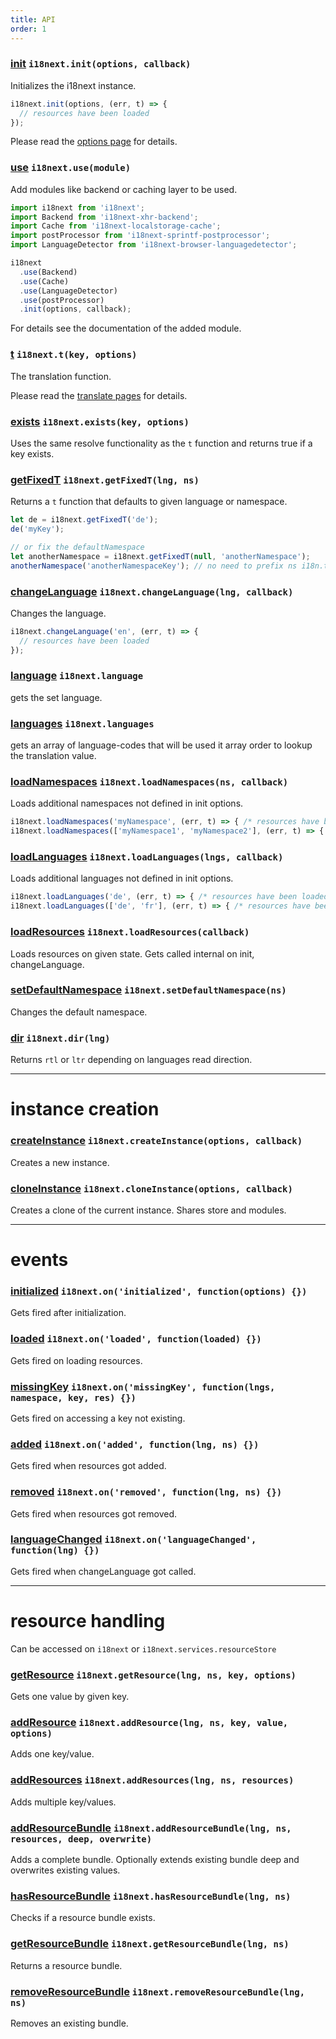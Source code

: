 ```yaml
---
title: API
order: 1
---
```


<a name="init"></a>
### [init](#init) `i18next.init(options, callback)`

Initializes the i18next instance.

```js
i18next.init(options, (err, t) => {
  // resources have been loaded
});
```

Please read the [options page](../options/) for details.

<a name="use"></a>
### [use](#use) `i18next.use(module)`

Add modules like backend or caching layer to be used.

```js
import i18next from 'i18next';
import Backend from 'i18next-xhr-backend';
import Cache from 'i18next-localstorage-cache';
import postProcessor from 'i18next-sprintf-postprocessor';
import LanguageDetector from 'i18next-browser-languagedetector';

i18next
  .use(Backend)
  .use(Cache)
  .use(LanguageDetector)
  .use(postProcessor)
  .init(options, callback);
```

For details see the documentation of the added module.

<a name="t"></a>
### [t](#t) `i18next.t(key, options)`

The translation function.

Please read the [translate pages](../../translate/) for details.

<a name="exists"></a>
### [exists](#exists) `i18next.exists(key, options)`

Uses the same resolve functionality as the `t` function and returns true if a key exists.

<a name="get-fixed-t"></a>
### [getFixedT](#get-fixed-t) `i18next.getFixedT(lng, ns)`

Returns a `t` function that defaults to given language or namespace.

```js
let de = i18next.getFixedT('de');
de('myKey');

// or fix the defaultNamespace
let anotherNamespace = i18next.getFixedT(null, 'anotherNamespace');
anotherNamespace('anotherNamespaceKey'); // no need to prefix ns i18n.t('anotherNamespace:anotherNamespaceKey');
```

<a name="change-language"></a>
### [changeLanguage](#change-language) `i18next.changeLanguage(lng, callback)`

Changes the language.

```js
i18next.changeLanguage('en', (err, t) => {
  // resources have been loaded
});
```

<a name="language"></a>
### [language](#language) `i18next.language`

gets the set language.

<a name="languages"></a>
### [languages](#languages) `i18next.languages`

gets an array of language-codes that will be used it array order to lookup the translation value.

<a name="load-namespaces"></a>
### [loadNamespaces](#load-namespaces) `i18next.loadNamespaces(ns, callback)`

Loads additional namespaces not defined in init options.

```js
i18next.loadNamespaces('myNamespace', (err, t) => { /* resources have been loaded */ });
i18next.loadNamespaces(['myNamespace1', 'myNamespace2'], (err, t) => { /* resources have been loaded */ });
```

<a name="load-languages"></a>
### [loadLanguages](#load-languages) `i18next.loadLanguages(lngs, callback)`

Loads additional languages not defined in init options.

```js
i18next.loadLanguages('de', (err, t) => { /* resources have been loaded */ });
i18next.loadLanguages(['de', 'fr'], (err, t) => { /* resources have been loaded */ });
```

<a name="load-resources"></a>
### [loadResources](#load-resources) `i18next.loadResources(callback)`

Loads resources on given state. Gets called internal on init, changeLanguage.

<a name="set-default-namespace"></a>
### [setDefaultNamespace](#set-default-namespace) `i18next.setDefaultNamespace(ns)`

Changes the default namespace.

<a name="dir"></a>
### [dir](#dir) `i18next.dir(lng)`

Returns `rtl` or `ltr` depending on languages read direction.

----------

# instance creation

<a name="create-instance"></a>
### [createInstance](#create-instance) `i18next.createInstance(options, callback)`

Creates a new instance.

<a name="clone-instance"></a>
### [cloneInstance](#clone-instance) `i18next.cloneInstance(options, callback)`

Creates a clone of the current instance. Shares store and modules.


-----------

# events

<a name="on-initialized"></a>
### [initialized](#on-initialized) `i18next.on('initialized', function(options) {})`

Gets fired after initialization.

<a name="on-loaded"></a>
### [loaded](#on-loaded) `i18next.on('loaded', function(loaded) {})`

Gets fired on loading resources.

<a name="on-missing-key"></a>
### [missingKey](#on-missing-key) `i18next.on('missingKey', function(lngs, namespace, key, res) {})`

Gets fired on accessing a key not existing.

<a name="on-added"></a>
### [added](#on-added) `i18next.on('added', function(lng, ns) {})`

Gets fired when resources got added.

<a name="on-removed"></a>
### [removed](#on-removed) `i18next.on('removed', function(lng, ns) {})`

Gets fired when resources got removed.

<a name="on-language-changed"></a>
### [languageChanged](#on-language-changed) `i18next.on('languageChanged', function(lng) {})`

Gets fired when changeLanguage got called.


---------

# resource handling

Can be accessed on `i18next` or `i18next.services.resourceStore`

<a name="get-resource"></a>
### [getResource](#get-resource) `i18next.getResource(lng, ns, key, options)`

Gets one value by given key.

<a name="add-resource"></a>
### [addResource](#add-resource) `i18next.addResource(lng, ns, key, value, options)`

Adds one key/value.

<a name="add-resources"></a>
### [addResources](#add-resources) `i18next.addResources(lng, ns, resources)`

Adds multiple key/values.

<a name="add-resource-bundle"></a>
### [addResourceBundle](#add-resource-bundle) `i18next.addResourceBundle(lng, ns, resources, deep, overwrite)`

Adds a complete bundle. Optionally extends existing bundle deep and overwrites existing values.

<a name="has-resource-bundle"></a>
### [hasResourceBundle](#has-resource-bundle) `i18next.hasResourceBundle(lng, ns)`

Checks if a resource bundle exists.

<a name="get-resource-bundle"></a>
### [getResourceBundle](#get-resource-bundle) `i18next.getResourceBundle(lng, ns)`

Returns a resource bundle.

<a name="remove-resource-bundle"></a>
### [removeResourceBundle](#remove-resource-bundle) `i18next.removeResourceBundle(lng, ns)`

Removes an existing bundle.
